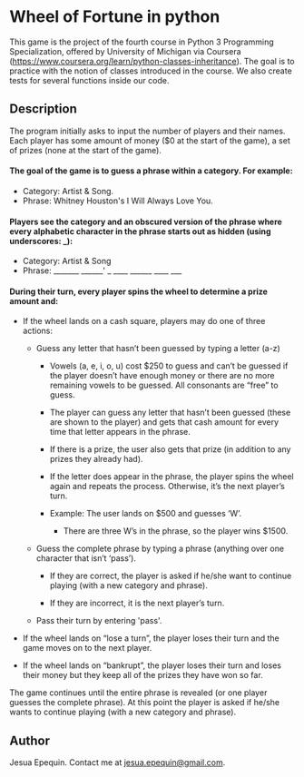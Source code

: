 # Wheel of Fortune in python

This game is the project of the fourth course in Python 3 Programming Specialization, offered by University of Michigan via Coursera (https://www.coursera.org/learn/python-classes-inheritance). The goal is to practice with the notion of classes introduced in the course. We also create tests for several functions inside our code.

## Description

The program initially asks to input the number of players and their names. Each player has some amount of money ($0 at the start of the game), a set of prizes (none at the start of the game).

#### The goal of the game is to guess a phrase within a category. For example:
- Category: Artist & Song.
- Phrase: Whitney Houston's I Will Always Love You.

#### Players see the category and an obscured version of the phrase where every alphabetic character in the phrase starts out as hidden (using underscores: _):
- Category: Artist & Song
- Phrase: _______ ______' _ ____ ______ ____ ___

#### During their turn, every player spins the wheel to determine a prize amount and:
- If the wheel lands on a cash square, players may do one of three actions:

	- Guess any letter that hasn’t been guessed by typing a letter (a-z)

		- Vowels (a, e, i, o, u) cost $250 to guess and can’t be guessed if the player doesn’t have enough money or there are no more remaining vowels to be guessed. All consonants are “free” to guess.

		- The player can guess any letter that hasn’t been guessed (these are shown to the player) and gets that cash amount for every time that letter appears in the phrase. 

		- If there is a prize, the user also gets that prize (in addition to any prizes they already had).

		- If the letter does appear in the phrase, the player spins the wheel again and repeats the process. Otherwise, it’s the next player’s turn.

		- Example: The user lands on $500 and guesses ‘W’.

			- There are three W’s in the phrase, so the player wins $1500.

	- Guess the complete phrase by typing a phrase (anything over one character that isn’t ‘pass’).

		- If they are correct, the player is asked if he/she want to continue playing (with a new category and phrase).
		
		- If they are incorrect, it is the next player’s turn. 
		
	- Pass their turn by entering 'pass'.

- If the wheel lands on “lose a turn”, the player loses their turn and the game moves on to the next player.

- If the wheel lands on “bankrupt”, the player loses their turn and loses their money but they keep all of the prizes they have won so far.

The game continues until the entire phrase is revealed (or one player guesses the complete phrase). At this point the player is asked if he/she wants to continue playing (with a new category and phrase).

## Author

Jesua Epequin. Contact me at jesua.epequin@gmail.com.